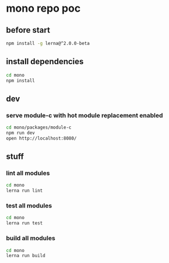 # mono repo poc

## before start

```sh
npm install -g lerna@^2.0.0-beta
```

## install dependencies

```sh
cd mono
npm install
```

## dev

### serve module-c with hot module replacement enabled

```sh
cd mono/packages/module-c
npm run dev
open http://localhost:8080/
```

## stuff

### lint all modules

```sh
cd mono
lerna run lint
```

### test all modules

```sh
cd mono
lerna run test
```

### build all modules

```sh
cd mono
lerna run build
```
